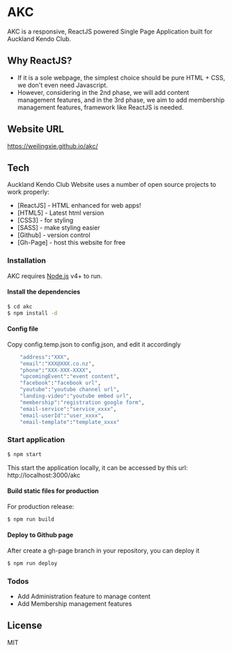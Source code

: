 # AKC 

AKC is a responsive, ReactJS powered Single Page Application built for Auckland Kendo Club.

## Why ReactJS?

  - If it is a sole webpage, the simplest choice should be pure HTML + CSS, we don't even need Javascript.
  - However, considering in the 2nd phase, we will add content management features, and in the 3rd phase, we aim to add membership management features, framework like ReactJS is needed.

## Website URL
https://weilingxie.github.io/akc/

## Tech

Auckland Kendo Club Website uses a number of open source projects to work properly:

* [ReactJS] - HTML enhanced for web apps!
* [HTML5] - Latest html version
* [CSS3] - for styling
* [SASS] - make styling easier
* [Github] - version control
* [Gh-Page] - host this website for free

### Installation

AKC requires [Node.js](https://nodejs.org/) v4+ to run.

#### Install the dependencies

```sh
$ cd akc
$ npm install -d
```

#### Config file
Copy config.temp.json to config.json, and edit it accordingly

```sh
    "address":"XXX",
    "email":"XXX@XXX.co.nz",
    "phone":"XXX-XXX-XXXX",
    "upcomingEvent":"event content",
    "facebook":"facebook url",
    "youtube":"youtube channel url",
    "landing-video":"youtube embed url",
    "membership":"registration google form",    
    "email-service":"service_xxxx",
    "email-userId":"user_xxxx",
    "email-template":"template_xxxx"
```

### Start application

```sh
$ npm start
```

This start the application locally, it can be accessed by this url:  http://localhost:3000/akc


#### Build static files for production
For production release:
```sh
$ npm run build
```

#### Deploy to Github page
After create a gh-page branch in your repository, you can deploy it

```sh
$ npm run deploy
```


### Todos

 - Add Administration feature to manage content
 - Add Membership management features

License
----
MIT